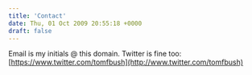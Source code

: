 ```yaml
---
title: 'Contact'
date: Thu, 01 Oct 2009 20:55:18 +0000
draft: false
---
```


Email is my initials @ this domain. Twitter is fine too: [https://www.twitter.com/tomfbush](http://www.twitter.com/tomfbush)